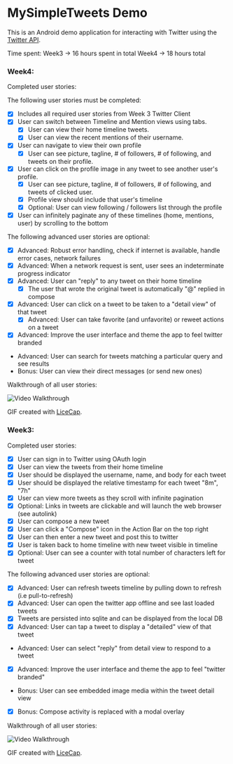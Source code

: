 # MySimpleTweets Demo

This is an Android demo application for interacting with Twitter using the [Twitter API](https://dev.twitter.com/rest/public).

Time spent: Week3 -> 16 hours spent in total
Week4 -> 18 hours total

### Week4:

Completed user stories:

The following user stories must be completed:
* [x] Includes all required user stories from Week 3 Twitter Client
* [x] User can switch between Timeline and Mention views using tabs.
  * [x] User can view their home timeline tweets.
  * [x] User can view the recent mentions of their username.
* [x] User can navigate to view their own profile
  * [x] User can see picture, tagline, # of followers, # of following, and tweets on their profile.
* [x] User can click on the profile image in any tweet to see another user's profile.
  * [x] User can see picture, tagline, # of followers, # of following, and tweets of clicked user.
  * [x] Profile view should include that user's timeline
  * [x] Optional: User can view following / followers list through the profile
* [x] User can infinitely paginate any of these timelines (home, mentions, user) by scrolling to the bottom

The following advanced user stories are optional:
* [x] Advanced: Robust error handling, check if internet is available, handle error cases, network failures
* [x] Advanced: When a network request is sent, user sees an indeterminate progress indicator
* [x] Advanced: User can "reply" to any tweet on their home timeline
  * [x] The user that wrote the original tweet is automatically "@" replied in compose
* [x] Advanced: User can click on a tweet to be taken to a "detail view" of that tweet
  * [x] Advanced: User can take favorite (and unfavorite) or reweet actions on a tweet
* [x] Advanced: Improve the user interface and theme the app to feel twitter branded
* Advanced: User can search for tweets matching a particular query and see results
* Bonus: User can view their direct messages (or send new ones)

Walkthrough of all user stories:

![Video Walkthrough](MySimpleTweetsDemo2.gif)

GIF created with [LiceCap](http://www.cockos.com/licecap/).

### Week3:

Completed user stories:

* [x] User can sign in to Twitter using OAuth login
* [x] User can view the tweets from their home timeline
* [x] User should be displayed the username, name, and body for each tweet
* [x] User should be displayed the relative timestamp for each tweet "8m", "7h"
* [x] User can view more tweets as they scroll with infinite pagination
* [x] Optional: Links in tweets are clickable and will launch the web browser (see autolink)
* [x] User can compose a new tweet
* [x] User can click a "Compose" icon in the Action Bar on the top right
* [x] User can then enter a new tweet and post this to twitter
* [x] User is taken back to home timeline with new tweet visible in timeline
* [x] Optional: User can see a counter with total number of characters left for tweet

The following advanced user stories are optional:

* [x] Advanced: User can refresh tweets timeline by pulling down to refresh (i.e pull-to-refresh)
* [x] Advanced: User can open the twitter app offline and see last loaded tweets
* [x] Tweets are persisted into sqlite and can be displayed from the local DB
* [x] Advanced: User can tap a tweet to display a "detailed" view of that tweet
* Advanced: User can select "reply" from detail view to respond to a tweet
* [x] Advanced: Improve the user interface and theme the app to feel "twitter branded"
* Bonus: User can see embedded image media within the tweet detail view
* [x] Bonus: Compose activity is replaced with a modal overlay

Walkthrough of all user stories:

![Video Walkthrough](MySimpleTweetsDemo.gif)

GIF created with [LiceCap](http://www.cockos.com/licecap/).

